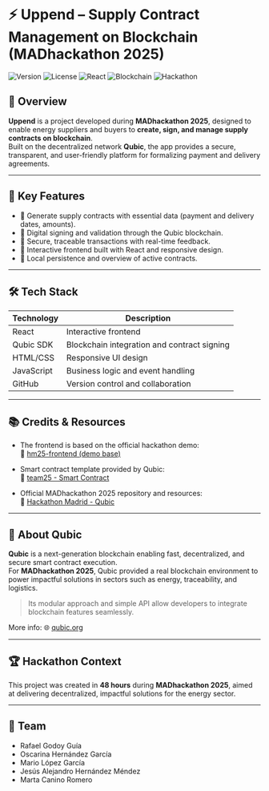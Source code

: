 # ⚡ Uppend – Supply Contract Management on Blockchain (MADhackathon 2025)

![Version](https://img.shields.io/badge/version-1.0.0-blue)
![License](https://img.shields.io/badge/license-MIT-lightgrey)
![React](https://img.shields.io/badge/frontend-React-blue)
![Blockchain](https://img.shields.io/badge/blockchain-Qubic-orange)
![Hackathon](https://img.shields.io/badge/event-MADhackathon2025-purple)

## 🚀 Overview

**Uppend** is a project developed during **MADhackathon 2025**, designed to enable energy suppliers and buyers to **create, sign, and manage supply contracts on blockchain**.  
Built on the decentralized network **Qubic**, the app provides a secure, transparent, and user-friendly platform for formalizing payment and delivery agreements.

---

## 🎯 Key Features

- 📄 Generate supply contracts with essential data (payment and delivery dates, amounts).
- 🔐 Digital signing and validation through the Qubic blockchain.
- 🚀 Secure, traceable transactions with real-time feedback.
- 📱 Interactive frontend built with React and responsive design.
- 💾 Local persistence and overview of active contracts.

---

## 🛠️ Tech Stack

| Technology    | Description                                  |
|---------------|----------------------------------------------|
| React         | Interactive frontend                         |
| Qubic SDK     | Blockchain integration and contract signing  |
| HTML/CSS      | Responsive UI design                         |
| JavaScript    | Business logic and event handling            |
| GitHub        | Version control and collaboration            |

---

## 📚 Credits & Resources

- The frontend is based on the official hackathon demo:  
  🔗 [hm25-frontend (demo base)](https://github.com/icyblob/hm25-frontend)

- Smart contract template provided by Qubic:  
  🔗 [team25 - Smart Contract](https://github.com/martacanirome4/team25)

- Official MADhackathon 2025 repository and resources:  
  🔗 [Hackathon Madrid - Qubic](https://github.com/qubic/hackathon-madrid)

---

## 🔗 About Qubic

**Qubic** is a next-generation blockchain enabling fast, decentralized, and secure smart contract execution.  
For **MADhackathon 2025**, Qubic provided a real blockchain environment to power impactful solutions in sectors such as energy, traceability, and logistics.

> Its modular approach and simple API allow developers to integrate blockchain features seamlessly.

More info: 🌐 [qubic.org](https://qubic.org/)

---

## 🏆 Hackathon Context

This project was created in **48 hours** during **MADhackathon 2025**, aimed at delivering decentralized, impactful solutions for the energy sector.

---

## 👥 Team

- Rafael Godoy Guía 
- Oscarina Hernández García 
- Mario López García 
- Jesús Alejandro Hernández Méndez 
- Marta Canino Romero  
